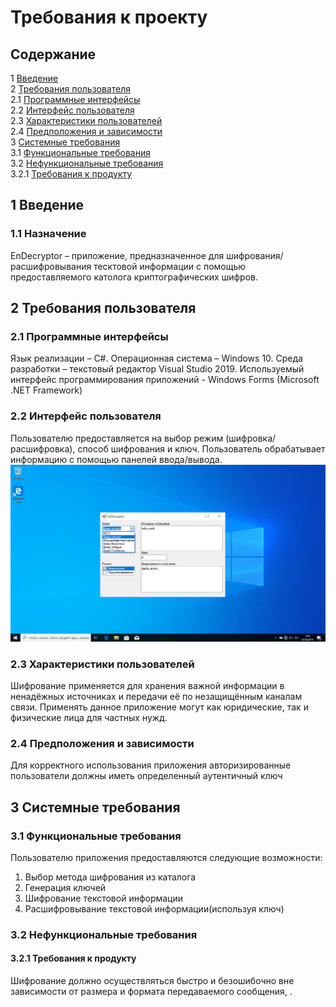 # Требования к проекту
## Содержание
1 [Введение](#1-введение)\
2 [Требования пользователя](2)\
 2.1 [Программные интерфейсы](21)\
 2.2 [Интерфейс пользователя](22)\
 2.3 [Характеристики пользователей](23)\
 2.4 [Предположения и зависимости](24)\
3 [Системные требования](3)\
 3.1 [Функциональные требования](31)\
 3.2 [Нефункциональные требования](32)\
  3.2.1 [Требования к продукту](321)
## 1 Введение
### 1.1 Назначение
EnDecryptor – приложение, предназначенное для шифрования/расшифровывания тесктовой информации c помощью предоставляемого католога криптографических шифров.
## 2 Требования пользователя
### 2.1 Программные интерфейсы
Язык реализации – C#. Операционная система – Windows 10. Среда разработки – текстовый редактор Visual Studio 2019.
Используемый интерфейс программирования приложений - Windows Forms (Microsoft .NET Framework)
### 2.2 Интерфейс пользователя
Пользователю предоставляется на выбор режим (шифровка/расшифровка), способ шифрования и ключ.
Пользователь обрабатывает информацию с помощью панелей ввода/вывода.
![alt text](https://github.com/APridy/EnDecryptor/blob/main/Documents/Mockup/Mockup.png)
### 2.3 Характеристики пользователей
Шифрование применяется для хранения важной информации в ненадёжных источниках и передачи её по незащищённым каналам связи. Применять данное приложение могут как юридические, так и физические лица для частных нужд.
### 2.4 Предположения и зависимости
Для корректного использования приложения авторизированные пользователи должны иметь определенный аутентичный ключ
## 3 Системные требования
### 3.1 Функциональные требования
Пользователю приложения предоставляются следующие возможности:
1. Выбор метода шифрования из каталога
2. Генерация ключей
3. Шифрование текстовой информации
4. Расшифровывание текстовой информации(используя ключ)
### 3.2 Нефункциональные требования
#### 3.2.1 Требования к продукту
Шифрование должно осуществляться быстро и безошибочно вне зависимости от размера и формата передаваемого сообщения, . 
